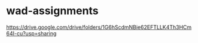 # wad-assignments

https://drive.google.com/drive/folders/1G6hScdmNBie62EFTLLK4Th3HCm64I-cu?usp=sharing
